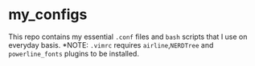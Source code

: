 # my_configs
This repo contains my essential `.conf` files and `bash` scripts that I use on everyday basis.
*NOTE: `.vimrc` requires `airline`,`NERDTree` and `powerline_fonts` plugins to be installed.   
